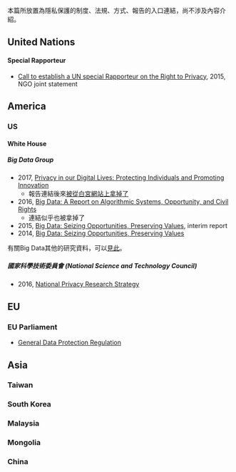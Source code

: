 本篇所放置為隱私保護的制度、法規、方式、報告的入口連結，尚不涉及內容介紹。

## United Nations
#### Special Rapporteur
- [Call to establish a UN special Rapporteur on the Right to Privacy](https://www.amnesty.org/en/documents/ior40/1207/2015/en/), 2015, NGO joint statement


## America
### US
#### White House 
##### Big Data Group
- 2017, [Privacy in our Digital Lives: Protecting Individuals and Promoting Innovation](https://epic.org/privacy/Privacy_in_Our_Digital_Lives.pdf) 
    - 報告連結後來[被從白宮網站上拿掉了](http://adage.com/article/privacy-and-regulation/privacy-report-removed-white-house-site/307632/)
- 2016, [Big Data: A Report on Algorithmic Systems, Opportunity, and Civil Rights](https://web.archive.org/web/20161219083427/https://www.whitehouse.gov/sites/default/files/microsites/ostp/2016_0504_data_discrimination.pdf)
    - 連結似乎也被拿掉了
- 2015, [Big Data: Seizing Opportunities, Preserving Values](https://obamawhitehouse.archives.gov/sites/default/files/docs/20150204_Big_Data_Seizing_Opportunities_Preserving_Values_Memo.pdf), interim report
- 2014, [Big Data: Seizing Opportunities, Preserving Values](https://obamawhitehouse.archives.gov/sites/default/files/docs/big_data_privacy_report_5.1.14_final_print.pdf)  
  
有關Big Data其他的研究資料，可以[見此](https://github.com/hmsyuan/RtP/blob/master/bigdata.md)。

##### 國家科學技術委員會 (National Science and Technology Council)
- 2016, [National Privacy Research Strategy](https://obamawhitehouse.archives.gov/sites/default/files/nprs_nstc_review_final.pdf)


## EU
### EU Parliament
- [General Data Protection Regulation](http://www.eugdpr.org/eugdpr.org.html)

## Asia
### Taiwan
### South Korea
### Malaysia
### Mongolia
### China
